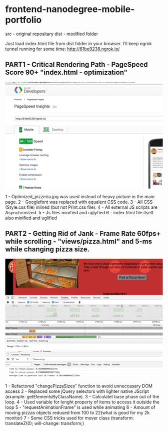 # frontend-nanodegree-mobile-portfolio
src - original repositary
dist - modified folder

Just load index.html file from dist folder in your browser.
I'll keep ngrok tunnel running for some time: http://61be9238.ngrok.io/



## PART1 - Critical Rendering Path - PageSpeed Score 90+  "index.html - optimization"
![GitHub Logo](/scrshoots/speedtest.png)

1 - Optimized_pizzeria.jpg was used instead of heavy picture in the main page.
2 - Googlefont was replaced with equalent CSS code.
3 - All CSS (Style.css file) inlined (but not Print.css file).
4 - All external JS scripts are Asynchronized.
5 - Js files minified and uglyfied
6 - index.html file itself also minified and uglified

## PART2 - Getting Rid of Jank - Frame Rate 60fps+ while scrolling - "views/pizza.html" and 5-ms while changing pizza size.
![GitHub Logo](/scrshoots/60frame.png)

1 - Refactored "changePizzaSizes" function to avoid unneccasary DOM access
2 - Replaced some jQuery selectors with lighter native JScript (example: getElementsByClassName).
3 - Calculatet base phase out of the loop.
4 - Used variable for lenght property of items to access it outside the loop
5 - "requestAnimationFrame" is used while animating
6 - Amount of moving pizzas objects redused from 100 to 22(what is good for my 2k monitor)
7 - Some CSS tricks used for mover class (transform: translateZ(0);
  will-change: transform;)